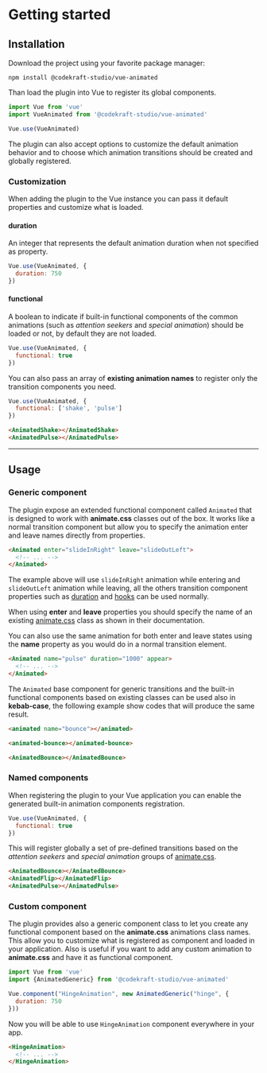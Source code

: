 # Getting started

## Installation

Download the project using your favorite package manager:

```
npm install @codekraft-studio/vue-animated
```

Than load the plugin into Vue to register its global components.

```js
import Vue from 'vue'
import VueAnimated from '@codekraft-studio/vue-animated'

Vue.use(VueAnimated)
```

The plugin can also accept options to customize the default animation behavior and to choose which animation transitions should be created and globally registered.

### Customization

When adding the plugin to the Vue instance you can pass it default properties and customize what is loaded.

#### duration

An integer that represents the default animation duration when not specified as property.

```js
Vue.use(VueAnimated, {
  duration: 750
})
```

#### functional

A boolean to indicate if built-in functional components of the common animations (such as _attention seekers_ and _special animation_) should be loaded or not, by default they are not loaded.

```js
Vue.use(VueAnimated, {
  functional: true
})
```

You can also pass an array of __existing animation names__ to register only the transition components you need.

```js
Vue.use(VueAnimated, {
  functional: ['shake', 'pulse']
})
```

```html
<AnimatedShake></AnimatedShake>
<AnimatedPulse></AnimatedPulse>
```

---

## Usage

### Generic component

The plugin expose an extended functional component called `Animated` that is designed to work with __animate.css__ classes out of the box. It works like a normal transition component but allow you to specify the animation enter and leave names directly from properties.

```html
<Animated enter="slideInRight" leave="slideOutLeft">
  <!-- ... -->
</Animated>
```

The example above will use `slideInRight` animation while entering and `slideOutLeft` animation while leaving, all the others transition component properties such as [duration](https://vuejs.org/v2/guide/transitions.html#Explicit-Transition-Durations) and [hooks](https://vuejs.org/v2/guide/transitions.html#JavaScript-Hooks) can be used normally.

When using __enter__ and __leave__ properties you should specify the name of an existing [animate.css](https://github.com/daneden/animate.css/) class as shown in their documentation.

You can also use the same animation for both enter and leave states using the __name__ property as you would do in a normal transition element.

```html
<Animated name="pulse" duration="1000" appear>
  <!-- ... -->
</Animated>
```

The `Animated` base component for generic transitions and the built-in functional components based on existing classes can be used also in __kebab-case__, the following example show codes that will produce the same result.

```html
<animated name="bounce"></animated>

<animated-bounce></animated-bounce>

<AnimatedBounce></AnimatedBounce>
```

### Named components

When registering the plugin to your Vue application you can enable the generated built-in animation components registration.

```js
Vue.use(VueAnimated, {
  functional: true
})
```

This will register globally a set of pre-defined transitions based on the _attention seekers_ and _special animation_ groups of [animate.css](https://github.com/daneden/animate.css/).

```html
<AnimatedBounce></AnimatedBounce>
<AnimatedFlip></AnimatedFlip>
<AnimatedPulse></AnimatedPulse>
```

### Custom component

The plugin provides also a generic component class to let you create any functional component based on the __animate.css__ animations class names. This allow you to customize what is registered as component and loaded in your application. Also is useful if you want to add any custom animation to __animate.css__ and have it as functional component.

```js
import Vue from 'vue'
import {AnimatedGeneric} from '@codekraft-studio/vue-animated'

Vue.component("HingeAnimation", new AnimatedGeneric("hinge", {
  duration: 750
}))
```

Now you will be able to use `HingeAnimation` component everywhere in your app.

```html
<HingeAnimation>
  <!-- ... -->
</HingeAnimation>
```
